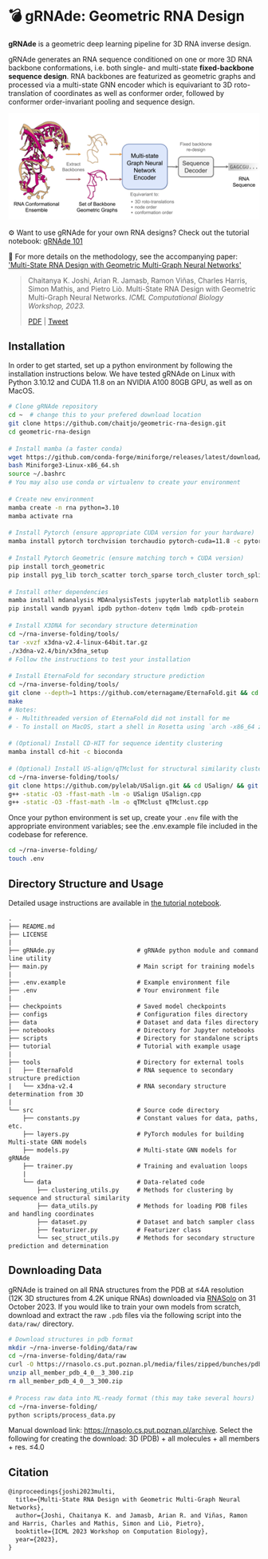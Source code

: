 # 💣 gRNAde: Geometric RNA Design

**gRNAde** is a geometric deep learning pipeline for 3D RNA inverse design. 

gRNAde generates an RNA sequence conditioned on one or more 3D RNA backbone conformations, i.e. both single- and multi-state **fixed-backbone sequence design**.
RNA backbones are featurized as geometric graphs and processed via a multi-state GNN encoder which is equivariant to 3D roto-translation of coordinates as well as conformer order, followed by conformer order-invariant pooling and sequence design.

![](/tutorial/fig/grnade_pipeline.png)

⚙️ Want to use gRNAde for your own RNA designs? Check out the tutorial notebook: [gRNAde 101](/tutorial/tutorial.ipynb)

📄 For more details on the methodology, see the accompanying paper: ['Multi-State RNA Design with Geometric Multi-Graph Neural Networks'](https://arxiv.org/abs/2305.14749)
> Chaitanya K. Joshi, Arian R. Jamasb, Ramon Viñas, Charles Harris, Simon Mathis, and Pietro Liò. Multi-State RNA Design with Geometric Multi-Graph Neural Networks. *ICML Computational Biology Workshop, 2023.*
>
>[PDF](https://arxiv.org/pdf/2305.14749.pdf) | [Tweet](https://twitter.com/chaitjo/status/1662118334412800001)



## Installation

In order to get started, set up a python environment by following the installation instructions below. 
We have tested gRNAde on Linux with Python 3.10.12 and CUDA 11.8 on an NVIDIA A100 80GB GPU, as well as on MacOS.

```sh
# Clone gRNAde repository
cd ~  # change this to your prefered download location
git clone https://github.com/chaitjo/geometric-rna-design.git
cd geometric-rna-design

# Install mamba (a faster conda)
wget https://github.com/conda-forge/miniforge/releases/latest/download/Miniforge3-Linux-x86_64.sh
bash Miniforge3-Linux-x86_64.sh
source ~/.bashrc
# You may also use conda or virtualenv to create your environment

# Create new environment
mamba create -n rna python=3.10
mamba activate rna

# Install Pytorch (ensure appropriate CUDA version for your hardware)
mamba install pytorch torchvision torchaudio pytorch-cuda=11.8 -c pytorch -c nvidia

# Install Pytorch Geometric (ensure matching torch + CUDA version)
pip install torch_geometric
pip install pyg_lib torch_scatter torch_sparse torch_cluster torch_spline_conv -f https://data.pyg.org/whl/torch-2.1.0+cu118.html

# Install other dependencies
mamba install mdanalysis MDAnalysisTests jupyterlab matplotlib seaborn pandas networkx biopython biotite torchmetrics lovely-tensors -c conda-forge
pip install wandb pyyaml ipdb python-dotenv tqdm lmdb cpdb-protein

# Install X3DNA for secondary structure determination
cd ~/rna-inverse-folding/tools/
tar -xvzf x3dna-v2.4-linux-64bit.tar.gz
./x3dna-v2.4/bin/x3dna_setup
# Follow the instructions to test your installation

# Install EternaFold for secondary structure prediction
cd ~/rna-inverse-folding/tools/
git clone --depth=1 https://github.com/eternagame/EternaFold.git && cd EternaFold/src
make
# Notes: 
# - Multithreaded version of EternaFold did not install for me
# - To install on MacOS, start a shell in Rosetta using `arch -x86_64 zsh`

# (Optional) Install CD-HIT for sequence identity clustering
mamba install cd-hit -c bioconda

# (Optional) Install US-align/qTMclust for structural similarity clustering
cd ~/rna-inverse-folding/tools/
git clone https://github.com/pylelab/USalign.git && cd USalign/ && git checkout 97325d3aad852f8a4407649f25e697bbaa17e186
g++ -static -O3 -ffast-math -lm -o USalign USalign.cpp
g++ -static -O3 -ffast-math -lm -o qTMclust qTMclust.cpp
```

Once your python environment is set up, create your `.env` file with the appropriate environment variables; see the .env.example file included in the codebase for reference. 
```sh
cd ~/rna-inverse-folding/
touch .env
```


## Directory Structure and Usage

Detailed usage instructions are available in [the tutorial notebook](/tutorial/tutorial.ipynb).

```
.
├── README.md
├── LICENSE
|
├── gRNAde.py                       # gRNAde python module and command line utility
├── main.py                         # Main script for training models
|
├── .env.example                    # Example environment file
├── .env                            # Your environment file
|
├── checkpoints                     # Saved model checkpoints
├── configs                         # Configuration files directory
├── data                            # Dataset and data files directory
├── notebooks                       # Directory for Jupyter notebooks
├── scripts                         # Directory for standalone scripts
├── tutorial                        # Tutorial with example usage
|
├── tools                           # Directory for external tools
|   ├── EternaFold                  # RNA sequence to secondary structure prediction
|   └── x3dna-v2.4                  # RNA secondary structure determination from 3D
|
└── src                             # Source code directory
    ├── constants.py                # Constant values for data, paths, etc.
    ├── layers.py                   # PyTorch modules for building Multi-state GNN models
    ├── models.py                   # Multi-state GNN models for gRNAde
    ├── trainer.py                  # Training and evaluation loops
    |
    └── data                        # Data-related code
        ├── clustering_utils.py     # Methods for clustering by sequence and structural similarity
        ├── data_utils.py           # Methods for loading PDB files and handling coordinates
        ├── dataset.py              # Dataset and batch sampler class
        ├── featurizer.py           # Featurizer class
        └── sec_struct_utils.py     # Methods for secondary structure prediction and determination
```



## Downloading Data

gRNAde is trained on all RNA structures from the PDB at ≤4A resolution (12K 3D structures from 4.2K unique RNAs) downloaded via  [RNASolo](https://rnasolo.cs.put.poznan.pl) on 31 October 2023.
If you would like to train your own models from scratch, download and extract the raw `.pdb` files via the following script into the `data/raw/` directory.

```sh
# Download structures in pdb format
mkdir ~/rna-inverse-folding/data/raw
cd ~/rna-inverse-folding/data/raw
curl -O https://rnasolo.cs.put.poznan.pl/media/files/zipped/bunches/pdb/all_member_pdb_4_0__3_300.zip
unzip all_member_pdb_4_0__3_300.zip
rm all_member_pdb_4_0__3_300.zip

# Process raw data into ML-ready format (this may take several hours)
cd ~/rna-inverse-folding/
python scripts/process_data.py
```

Manual download link: https://rnasolo.cs.put.poznan.pl/archive.
Select the following for creating the download: 3D (PDB) + all molecules + all members + res. ≤4.0


## Citation

```
@inproceedings{joshi2023multi,
  title={Multi-State RNA Design with Geometric Multi-Graph Neural Networks},
  author={Joshi, Chaitanya K. and Jamasb, Arian R. and Viñas, Ramon and Harris, Charles and Mathis, Simon and Liò, Pietro},
  booktitle={ICML 2023 Workshop on Computation Biology},
  year={2023},
}
```
